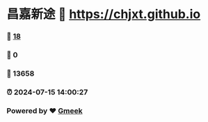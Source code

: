# 昌嘉新途 :link: https://chjxt.github.io 
### :page_facing_up: [18](https://chjxt.github.io/tag.html) 
### :speech_balloon: 0 
### :hibiscus: 13658 
### :alarm_clock: 2024-07-15 14:00:27 
### Powered by :heart: [Gmeek](https://github.com/Meekdai/Gmeek)
